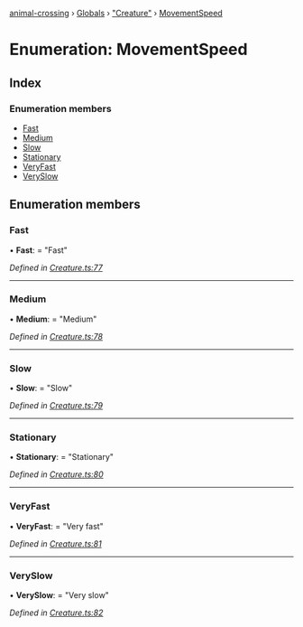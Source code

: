 [animal-crossing](../README.md) › [Globals](../globals.md) › ["Creature"](../modules/_creature_.md) › [MovementSpeed](_creature_.movementspeed.md)

# Enumeration: MovementSpeed

## Index

### Enumeration members

* [Fast](_creature_.movementspeed.md#fast)
* [Medium](_creature_.movementspeed.md#medium)
* [Slow](_creature_.movementspeed.md#slow)
* [Stationary](_creature_.movementspeed.md#stationary)
* [VeryFast](_creature_.movementspeed.md#veryfast)
* [VerySlow](_creature_.movementspeed.md#veryslow)

## Enumeration members

###  Fast

• **Fast**: = "Fast"

*Defined in [Creature.ts:77](https://github.com/Norviah/animal-crossing/blob/8493ef6/module/types/Creature.ts#L77)*

___

###  Medium

• **Medium**: = "Medium"

*Defined in [Creature.ts:78](https://github.com/Norviah/animal-crossing/blob/8493ef6/module/types/Creature.ts#L78)*

___

###  Slow

• **Slow**: = "Slow"

*Defined in [Creature.ts:79](https://github.com/Norviah/animal-crossing/blob/8493ef6/module/types/Creature.ts#L79)*

___

###  Stationary

• **Stationary**: = "Stationary"

*Defined in [Creature.ts:80](https://github.com/Norviah/animal-crossing/blob/8493ef6/module/types/Creature.ts#L80)*

___

###  VeryFast

• **VeryFast**: = "Very fast"

*Defined in [Creature.ts:81](https://github.com/Norviah/animal-crossing/blob/8493ef6/module/types/Creature.ts#L81)*

___

###  VerySlow

• **VerySlow**: = "Very slow"

*Defined in [Creature.ts:82](https://github.com/Norviah/animal-crossing/blob/8493ef6/module/types/Creature.ts#L82)*
